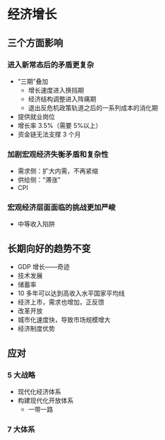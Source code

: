 # 经济增长

## 三个方面影响

### 进入新常态后的矛盾更复杂

- “三期”叠加
  - 增长速度进入换挡期
  - 经济结构调整进入阵痛期
  - 退出反危机政策轨道之后的一系列成本的消化期
- 提供就业岗位
- 增长率 3.5%（需要 5%以上）
- 资金链无法支撑 3 个月

### 加剧宏观经济失衡矛盾和复杂性

- 需求侧：扩大内需，不再紧缩
- 供给侧：“滞涨”
- CPI

### 宏观经济层面面临的挑战更加严峻

- 中等收入陷阱

## 长期向好的趋势不变

- GDP 增长——奇迹
- 技术发展
- 储蓄率
- 10 多年可以达到高收入水平国家平均线
- 经济上市，需求也增加，正反馈
- 改革开放
- 城市化速度快，导致市场规模增大
- 经济制度优势

## 应对

### 5 大战略

- 现代化经济体系
- 构建现代化开放体系
  - 一带一路

### 7 大体系
